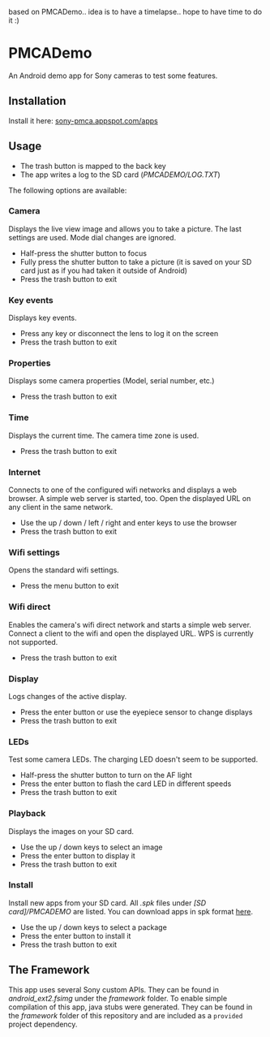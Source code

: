 based on PMCADemo.. idea is to have a timelapse.. hope to have time to do it :)

# PMCADemo #

An Android demo app for Sony cameras to test some features.

## Installation ##
Install it here: [sony-pmca.appspot.com/apps](https://sony-pmca.appspot.com/apps)

## Usage ##
* The trash button is mapped to the back key
* The app writes a log to the SD card (*PMCADEMO/LOG.TXT*)

The following options are available:

### Camera ##
Displays the live view image and allows you to take a picture. The last settings are used. Mode dial changes are ignored.

* Half-press the shutter button to focus
* Fully press the shutter button to take a picture (it is saved on your SD card just as if you had taken it outside of Android) 
* Press the trash button to exit

### Key events ###
Displays key events.

* Press any key or disconnect the lens to log it on the screen
* Press the trash button to exit

### Properties ###
Displays some camera properties (Model, serial number, etc.)

* Press the trash button to exit

### Time ###
Displays the current time. The camera time zone is used.

* Press the trash button to exit

### Internet ###
Connects to one of the configured wifi networks and displays a web browser. A simple web server is started, too. Open the displayed URL on any client in the same network.

* Use the up / down / left / right and enter keys to use the browser
* Press the trash button to exit

### Wifi settings ###
Opens the standard wifi settings.

* Press the menu button to exit

### Wifi direct ###
Enables the camera's wifi direct network and starts a simple web server. Connect a client to the wifi and open the displayed URL. WPS is currently not supported. 

* Press the trash button to exit

### Display ###
Logs changes of the active display.

* Press the enter button or use the eyepiece sensor to change displays
* Press the trash button to exit

### LEDs ###
Test some camera LEDs. The charging LED doesn't seem to be supported.

* Half-press the shutter button to turn on the AF light
* Press the enter button to flash the card LED in different speeds
* Press the trash button to exit

### Playback ###
Displays the images on your SD card.

* Use the up / down keys to select an image
* Press the enter button to display it
* Press the trash button to exit

### Install ###
Install new apps from your SD card. All *.spk* files under *[SD card]/PMCADEMO* are listed. You can download apps in spk format [here](https://sony-pmca.appspot.com/apps).

* Use the up / down keys to select a package
* Press the enter button to install it
* Press the trash button to exit

## The Framework ##
This app uses several Sony custom APIs. They can be found in *android_ext2.fsimg* under the *framework* folder. To enable simple compilation of this app, java stubs were generated. They can be found in the *framework* folder of this repository and are included as a `provided` project dependency.
